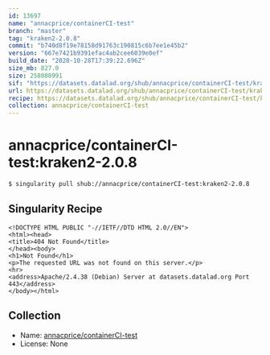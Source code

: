 ```yaml
---
id: 13697
name: "annacprice/containerCI-test"
branch: "master"
tag: "kraken2-2.0.8"
commit: "b740d8f19e78158d91763c190815c6b7ee1e45b2"
version: "667e7421b9391efac4ab2cee6039e0ef"
build_date: "2020-10-28T17:39:22.696Z"
size_mb: 827.0
size: 258088991
sif: "https://datasets.datalad.org/shub/annacprice/containerCI-test/kraken2-2.0.8/2020-10-28-b740d8f1-667e7421/667e7421b9391efac4ab2cee6039e0ef.sif"
url: https://datasets.datalad.org/shub/annacprice/containerCI-test/kraken2-2.0.8/2020-10-28-b740d8f1-667e7421/
recipe: https://datasets.datalad.org/shub/annacprice/containerCI-test/kraken2-2.0.8/2020-10-28-b740d8f1-667e7421/Singularity
collection: annacprice/containerCI-test
---
```


# annacprice/containerCI-test:kraken2-2.0.8

```bash
$ singularity pull shub://annacprice/containerCI-test:kraken2-2.0.8
```

## Singularity Recipe

```singularity
<!DOCTYPE HTML PUBLIC "-//IETF//DTD HTML 2.0//EN">
<html><head>
<title>404 Not Found</title>
</head><body>
<h1>Not Found</h1>
<p>The requested URL was not found on this server.</p>
<hr>
<address>Apache/2.4.38 (Debian) Server at datasets.datalad.org Port 443</address>
</body></html>
```

## Collection

 - Name: [annacprice/containerCI-test](https://github.com/annacprice/containerCI-test)
 - License: None

